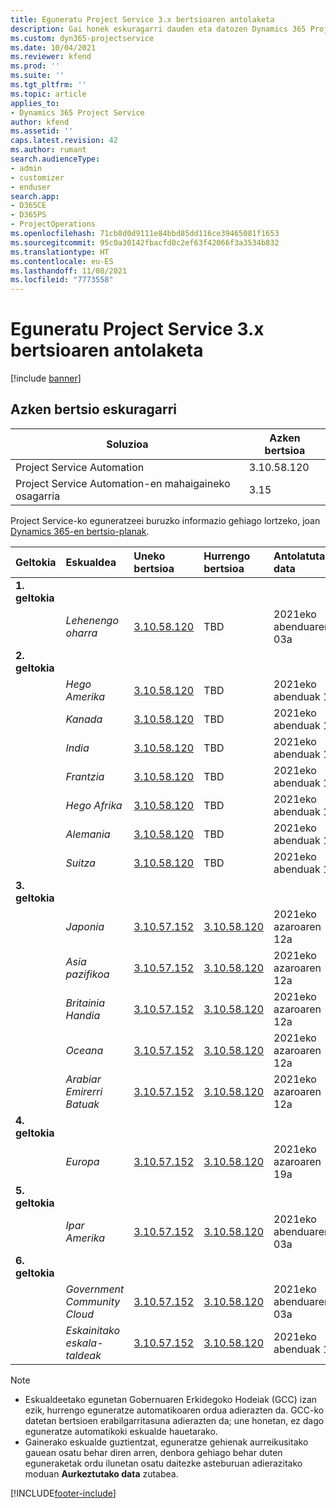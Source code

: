 ```yaml
---
title: Eguneratu Project Service 3.x bertsioaren antolaketa
description: Gai honek eskuragarri dauden eta datozen Dynamics 365 Project Service Automation-en bertsioei buruzko informazioa eskaintzen du.
ms.custom: dyn365-projectservice
ms.date: 10/04/2021
ms.reviewer: kfend
ms.prod: ''
ms.suite: ''
ms.tgt_pltfrm: ''
ms.topic: article
applies_to:
- Dynamics 365 Project Service
author: kfend
ms.assetid: ''
caps.latest.revision: 42
ms.author: rumant
search.audienceType:
- admin
- customizer
- enduser
search.app:
- D365CE
- D365PS
- ProjectOperations
ms.openlocfilehash: 71cb8d0d9111e84bbd85dd116ce39465081f1653
ms.sourcegitcommit: 95c0a30142fbacfd0c2ef63f42066f3a3534b832
ms.translationtype: HT
ms.contentlocale: eu-ES
ms.lasthandoff: 11/08/2021
ms.locfileid: "7773558"
---
```

# <a name="update-release-schedule-for-project-service-3x"></a>Eguneratu Project Service 3.x bertsioaren antolaketa

[!include [banner](../includes/psa-now-project-operations.md)]

## <a name="latest-version-availability"></a>Azken bertsio eskuragarri

| Soluzioa  | Azken bertsioa |
|-------|----|
| Project Service Automation    | 3.10.58.120 |
| Project Service Automation-en mahaigaineko osagarria                | 3.15          |

Project Service-ko eguneratzeei buruzko informazio gehiago lortzeko, joan [Dynamics 365-en bertsio-planak](/dynamics365/release-plans/). 

| Geltokia  | Eskualdea | Uneko bertsioa | Hurrengo bertsioa |  Antolatutako data
| :---   | :---   | :---   | :---   |:---   |         
|<strong>1. geltokia</strong> | |  |  | |
| | <i>Lehenengo oharra</i> | [3.10.58.120](whats-new-ur-37.md) | TBD | 2021eko abenduaren 03a
|<strong>2. geltokia</strong> | |  |  | |
| | <i>Hego Amerika</i> | [3.10.58.120](whats-new-ur-37.md) | TBD | 2021eko abenduak 10
| | <i>Kanada</i> | [3.10.58.120](whats-new-ur-37.md) | TBD | 2021eko abenduak 10
| | <i>India</i> | [3.10.58.120](whats-new-ur-37.md) | TBD | 2021eko abenduak 10
| | <i>Frantzia</i> | [3.10.58.120](whats-new-ur-37.md) | TBD | 2021eko abenduak 10
| | <i>Hego Afrika</i> | [3.10.58.120](whats-new-ur-37.md) | TBD | 2021eko abenduak 10
| | <i>Alemania</i> | [3.10.58.120](whats-new-ur-37.md) | TBD | 2021eko abenduak 10
| | <i>Suitza</i> | [3.10.58.120](whats-new-ur-37.md) | TBD | 2021eko abenduak 10
|<strong>3. geltokia</strong> | |  |  | |
| | <i>Japonia</i> | [3.10.57.152](whats-new-ur-36.md) | [3.10.58.120](whats-new-ur-37.md) | 2021eko azaroaren 12a
| | <i>Asia pazifikoa</i> | [3.10.57.152](whats-new-ur-36.md) | [3.10.58.120](whats-new-ur-37.md) | 2021eko azaroaren 12a
| | <i>Britainia Handia</i> | [3.10.57.152](whats-new-ur-36.md) | [3.10.58.120](whats-new-ur-37.md) | 2021eko azaroaren 12a
| | <i>Oceana</i> | [3.10.57.152](whats-new-ur-36.md) | [3.10.58.120](whats-new-ur-37.md) | 2021eko azaroaren 12a
| | <i>Arabiar Emirerri Batuak</i> | [3.10.57.152](whats-new-ur-36.md) | [3.10.58.120](whats-new-ur-37.md) | 2021eko azaroaren 12a
|<strong>4. geltokia</strong> | |  |  | |
| | <i>Europa</i> | [3.10.57.152](whats-new-ur-36.md) | [3.10.58.120](whats-new-ur-37.md) | 2021eko azaroaren 19a
|<strong>5. geltokia</strong> | |  |  | |
| | <i>Ipar Amerika</i> | [3.10.57.152](whats-new-ur-36.md) | [3.10.58.120](whats-new-ur-37.md) | 2021eko abenduaren 03a
|<strong>6. geltokia</strong> | |  |  | |
| | <i>Government Community Cloud</i> | [3.10.57.152](whats-new-ur-36.md) | [3.10.58.120](whats-new-ur-37.md) | 2021eko abenduaren 03a
| | <i>Eskainitako eskala-taldeak</i> | [3.10.57.152](whats-new-ur-36.md) | [3.10.58.120](whats-new-ur-37.md) | 2021eko abenduak 10



>[!Note]
> - Eskualdeetako egunetan Gobernuaren Erkidegoko Hodeiak (GCC) izan ezik, hurrengo eguneratze automatikoaren ordua adierazten da. GCC-ko datetan bertsioen erabilgarritasuna adierazten da; une honetan, ez dago eguneratze automatikoki eskualde hauetarako.
> - Gainerako eskualde guztientzat, eguneratze gehienak aurreikusitako gauean osatu behar diren arren, denbora gehiago behar duten eguneraketak ordu ilunetan osatu daitezke asteburuan adierazitako moduan **Aurkeztutako data** zutabea.


[!INCLUDE[footer-include](../includes/footer-banner.md)]
